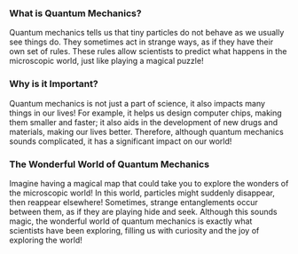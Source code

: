 ### What is Quantum Mechanics?

Quantum mechanics tells us that tiny particles do not behave as we usually see things do. They sometimes act in strange ways, as if they have their own set of rules. These rules allow scientists to predict what happens in the microscopic world, just like playing a magical puzzle!

### Why is it Important?

Quantum mechanics is not just a part of science, it also impacts many things in our lives! For example, it helps us design computer chips, making them smaller and faster; it also aids in the development of new drugs and materials, making our lives better. Therefore, although quantum mechanics sounds complicated, it has a significant impact on our world!

### The Wonderful World of Quantum Mechanics

Imagine having a magical map that could take you to explore the wonders of the microscopic world! In this world, particles might suddenly disappear, then reappear elsewhere! Sometimes, strange entanglements occur between them, as if they are playing hide and seek. Although this sounds magic, the wonderful world of quantum mechanics is exactly what scientists have been exploring, filling us with curiosity and the joy of exploring the world!
